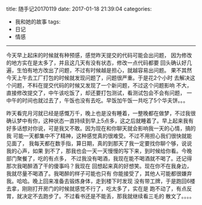 title: 随手记20170119
date: 2017-01-18 21:39:04
categories:
  - 我和她的故事
tags:
  - 日记
  - 情感
---

今天早上起床的时候就有种预感，感觉昨天提交的代码可能会出问题，
因为修改的地方实在是太多了，并且这几天有没有状态，修改一点代码都要
回头确认好几遍，生怕有地方改出了问题，不过有时候越是担心，就越容易出问题。
果不其然今天上午去工厂打包的时候就发现问题了，问题很严重。于是花2个小时
去解决这个问题，不料在提交代码的时候又发现了一个新问题，不过这个问题影响
不大，直接修改提交了，中午该吃饭了，却还要打包测试，看测试包会不会有问题，
一中午的时间也就过去了，午饭也没有去吃。早饭加午饭一共吃了5个华夫饼。。。

昨天看完月河就已经是感慨万千，晚上也是没有睡着，一整晚都在做梦，不过我很
确认梦中有你，这种状态一直持续到早上5点多，这之后就睡着了。早上起来我有
好多话想对你说，可是我又不敢。因为现在和你聊天就会影响我一天的心情，搞的我
可能一天都集中不了精神，这种感觉真的很难受。不过不用担心我们很快就能见面了，
我每天都在数手指，算日期，真的到那天了我一定要找你聊个够，说说我的心声，如果
到不了，那我也会一天一天慢慢的写下来，到时候给你看。今晚部门聚餐了，吃的有点多，
不过我没有喝酒，我现在能不喝酒就不喝了。还记得那次我喝醉酒了干的傻事吗？我现在
回想起来真的好想笑。现在你不在我身边，我就尽量不喝酒了。我喝醉的样子可能也只有
你能接受了，其他人可能都很嫌弃我。哈哈。晚上回来准备去锻炼身体，走到楼下时发现
没有带工牌，于是跑回6楼去拿，刚刚打开房门的时候就感觉不行了，吃太多了，实在是
跑不动了，有点反胃，就决定不去跑步了。不过看书还是不能丢，那我就继续看三毛的
散文了。。。。